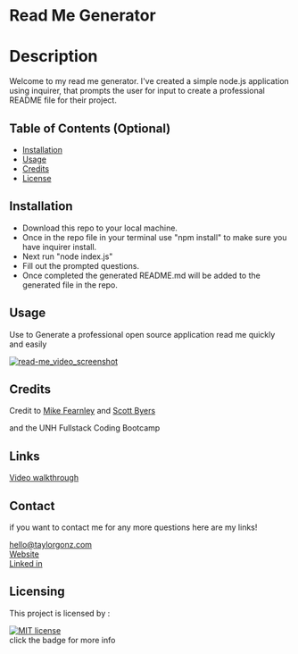 # Read Me Generator

# Description

Welcome to my read me generator. I've created a simple node.js application using inquirer, that prompts the user for input to create a professional README file for their project.

## Table of Contents (Optional)


* [Installation](#installation)
* [Usage](#usage)
* [Credits](#credits)
* [License](#license)


## Installation

- Download this repo to your local machine.
- Once in the repo file in your terminal use "npm install" to make sure you have inquirer install.
- Next run "node index.js"
- Fill out the prompted questions.
- Once completed the generated README.md will be added to the generated file in the repo.



## Usage 

Use to Generate a professional open source application read me quickly and easily


[![read-me_video_screenshot](http://img.youtube.com/vi/vrtzpoWNvMU/0.jpg)](http://www.youtube.com/watch?v=vrtzpoWNvMU "read-me_video")



## Credits
Credit to [Mike Fearnley](https://michaelfearnley.com/) and [Scott Byers](https://github.com/switch120)

and the UNH Fullstack Coding Bootcamp

## Links 

[Video walkthrough](https://youtu.be/vrtzpoWNvMU)

## Contact

if you want to contact me for any more questions here are my links!

hello@taylorgonz.com
\
[Website](http://www.taylorgonz.com)
\
[Linked in](https://www.linkedin.com/in/taylorgonz/)

## Licensing
This project is licensed by : 

[![MIT license](https://img.shields.io/badge/License-MIT-blue.svg)](https://lbesson.mit-license.org/) \
click the badge for more info